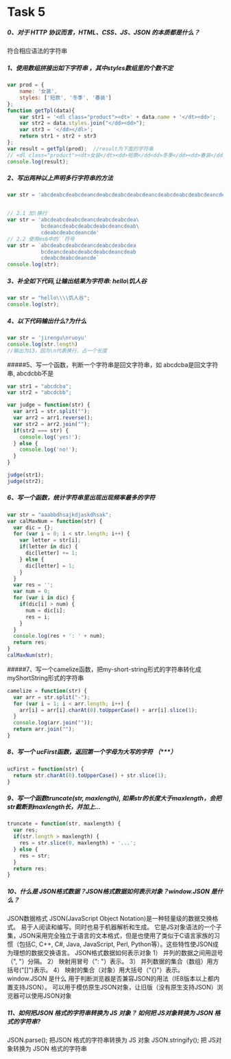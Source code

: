 # Task 5

##### 0、对于 HTTP 协议而言，HTML、CSS、JS、JSON 的本质都是什么？

符合相应语法的字符串

##### 1、使用数组拼接出如下字符串 ，其中styles数组里的个数不定

```javascript
var prod = {
    name: '女装',
    styles: ['短款', '冬季', '春装']
};
function getTpl(data){
    var str1 = '<dl class="product"><dt>' + data.name + '</dt><dd>';
    var str2 = data.styles.join("</dd><dd>");
    var str3 = '</dd></dl>';
    return str1 + str2 + str3
};
var result = getTpl(prod);  //result为下面的字符串
// <dl class="product"><dt>女装</dt><dd>短款</dd<dd>冬季</dd><dd>春装</dd></dl>
console.log(result);
```

##### 2、写出两种以上声明多行字符串的方法

```javascript
var str = 'abcdeabcdeabcdeancdeabcdeabcdeabcdeancdeabcdeabcdeabcdeancdeabcdeabcdeabcdeancde'


// 2.1 加\换行
var str = 'abcdeabcdeabcdeancdeabcdeabcdea\
           bcdeancdeabcdeabcdeabcdeancdeab\
           cdeabcdeabcdeancde'
// 2.2 使用es6中的``符号
var str = `abcdeabcdeabcdeancdeabcdeabcdea
           bcdeancdeabcdeabcdeabcdeancdeab
           cdeabcdeabcdeancde`
console.log(str);
```

##### 3、补全如下代码,让输出结果为字符串: hello\\饥人谷

```javascript
var str = "hello\\\\饥人谷";
console.log(str);
```

##### 4、以下代码输出什么?为什么


```javascript
var str = 'jirengu\nruoyu'
console.log(str.length)
//输出为13，因为\n代表换行，占一个长度

```
#####5、写一个函数，判断一个字符串是回文字符串，如 abcdcba是回文字符串, abcdcbb不是

```javascript
var str1 = "abcdcba";
var str2 = "abcdcbb";

var judge = function(str) {
  var arr1 = str.split("");
  var arr2 = arr1.reverse();
  var str2 = arr2.join("");
  if(str2 === str) {
    console.log('yes!');
  } else {
    console.log('no!');
  }
}

judge(str1);
judge(str2);
```

##### 6、写一个函数，统计字符串里出现出现频率最多的字符

```javascript
var str = "aaabbdhsajkdjaskdhsak";
var calMaxNum = function(str) {
  var dic = {};
  for (var i = 0; i < str.length; i++) {
    var letter = str[i];
    if(letter in dic) {
      dic[letter] += 1;
    } else {
      dic[letter] = 1;
    }
  }
  var res = '';
  var num = 0;
  for (var i in dic) {
    if(dic[i] > num) {
      num = dic[i];
      res = i;
    }
  }
  console.log(res + ': ' + num);
  return res;
}
calMaxNum(str);
```
#####7、写一个camelize函数，把my-short-string形式的字符串转化成myShortString形式的字符串

```javascript
camelize = function(str) {
  var arr = str.split("-");
  for (var i = 1; i < arr.length; i++) {
    arr[i] = arr[i].charAt(0).toUpperCase() + arr[i].slice(1);
  }
  console.log(arr.join(""));
  return arr.join("");
}
```
##### 8、写一个 ucFirst函数，返回第一个字母为大写的字符 （***）

```javascript
ucFirst = function(str) {
  return str.charAt(0).toUpperCase() + str.slice(1);
}
```

##### 9、写一个函数truncate(str, maxlength), 如果str的长度大于maxlength，会把str截断到maxlength长，并加上...

```javascript
truncate = function(str, maxlength) {
  var res;
  if(str.length > maxlength) {
    res = str.slice(0, maxlength) + '...';
  } else {
    res = str;
  }
  return res;
}
```

##### 10、什么是 JSON格式数据？JSON格式数据如何表示对象？window.JSON 是什么？

JSON数据格式
JSON(JavaScript Object Notation)是一种轻量级的数据交换格式。 易于人阅读和编写。同时也易于机器解析和生成。 它是JS对象语法的一个子集，JSON采用完全独立于语言的文本格式，但是也使用了类似于C语言家族的习惯（包括C, C++, C#, Java, JavaScript, Perl, Python等）。这些特性使JSON成为理想的数据交换语言。
JSON格式数据如何表示对象
1） 并列的数据之间用逗号（", "）分隔。
2） 映射用冒号（": "）表示。
3） 并列数据的集合（数组）用方括号("[]")表示。
4） 映射的集合（对象）用大括号（"{}"）表示。
window.JSON 是什么
用于判断浏览器是否兼容JSON的用法（IE8版本以上都内置支持JSON）。
可以用于模仿原生JSON对象，让旧版（没有原生支持JSON）浏览器可以使用JSON对象

##### 11、如何把JSON 格式的字符串转换为 JS 对象？ 如何把 JS对象转换为 JSON 格式的字符串?

JSON.parse(); 把JSON 格式的字符串转换为 JS 对象
JSON.stringify(); 把 JS对象转换为 JSON 格式的字符串